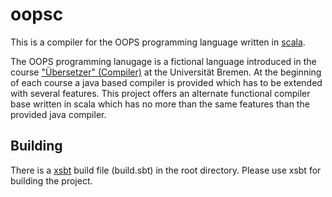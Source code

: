oopsc
=====

This is a compiler for the OOPS programming language written in [scala](http://www.scala-lang.org).

The OOPS programming lanugage is a fictional language introduced in the course ["Übersetzer" (Compiler)](http://www.informatik.uni-bremen.de/agbkb/lehre/uebersetzer/) at the Universität Bremen. At the beginning of each course a java based compiler is provided which has to be extended with several features. This project offers an alternate functional compiler base written in scala which has no more than the same features than the provided java compiler.

Building
--------

There is a [xsbt](https://github.com/harrah/xsbt) build file (build.sbt) in the root directory. Please use xsbt for building the project.